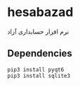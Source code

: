 # hesabazad
نرم افزار حسابداری آزاد

## Dependencies

```console
pip3 install pyqt6
pip3 install sqlite3
```

